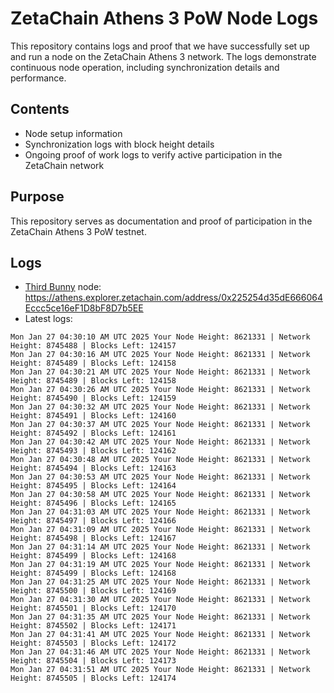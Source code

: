 # ZetaChain Athens 3 PoW Node Logs
This repository contains logs and proof that we have successfully set up and run a node on the ZetaChain Athens 3 network. The logs demonstrate continuous node operation, including synchronization details and performance.

## Contents
- Node setup information
- Synchronization logs with block height details
- Ongoing proof of work logs to verify active participation in the ZetaChain network

## Purpose
This repository serves as documentation and proof of participation in the ZetaChain Athens 3 PoW testnet.

## Logs

- [Third Bunny](https://thirdbunny.xyz/) node: https://athens.explorer.zetachain.com/address/0x225254d35dE666064Eccc5ce16eF1D8bF8D7b5EE
- Latest logs:
```
Mon Jan 27 04:30:10 AM UTC 2025 Your Node Height: 8621331 | Network Height: 8745488 | Blocks Left: 124157
Mon Jan 27 04:30:16 AM UTC 2025 Your Node Height: 8621331 | Network Height: 8745489 | Blocks Left: 124158
Mon Jan 27 04:30:21 AM UTC 2025 Your Node Height: 8621331 | Network Height: 8745489 | Blocks Left: 124158
Mon Jan 27 04:30:26 AM UTC 2025 Your Node Height: 8621331 | Network Height: 8745490 | Blocks Left: 124159
Mon Jan 27 04:30:32 AM UTC 2025 Your Node Height: 8621331 | Network Height: 8745491 | Blocks Left: 124160
Mon Jan 27 04:30:37 AM UTC 2025 Your Node Height: 8621331 | Network Height: 8745492 | Blocks Left: 124161
Mon Jan 27 04:30:42 AM UTC 2025 Your Node Height: 8621331 | Network Height: 8745493 | Blocks Left: 124162
Mon Jan 27 04:30:48 AM UTC 2025 Your Node Height: 8621331 | Network Height: 8745494 | Blocks Left: 124163
Mon Jan 27 04:30:53 AM UTC 2025 Your Node Height: 8621331 | Network Height: 8745495 | Blocks Left: 124164
Mon Jan 27 04:30:58 AM UTC 2025 Your Node Height: 8621331 | Network Height: 8745496 | Blocks Left: 124165
Mon Jan 27 04:31:03 AM UTC 2025 Your Node Height: 8621331 | Network Height: 8745497 | Blocks Left: 124166
Mon Jan 27 04:31:09 AM UTC 2025 Your Node Height: 8621331 | Network Height: 8745498 | Blocks Left: 124167
Mon Jan 27 04:31:14 AM UTC 2025 Your Node Height: 8621331 | Network Height: 8745499 | Blocks Left: 124168
Mon Jan 27 04:31:19 AM UTC 2025 Your Node Height: 8621331 | Network Height: 8745499 | Blocks Left: 124168
Mon Jan 27 04:31:25 AM UTC 2025 Your Node Height: 8621331 | Network Height: 8745500 | Blocks Left: 124169
Mon Jan 27 04:31:30 AM UTC 2025 Your Node Height: 8621331 | Network Height: 8745501 | Blocks Left: 124170
Mon Jan 27 04:31:35 AM UTC 2025 Your Node Height: 8621331 | Network Height: 8745502 | Blocks Left: 124171
Mon Jan 27 04:31:41 AM UTC 2025 Your Node Height: 8621331 | Network Height: 8745503 | Blocks Left: 124172
Mon Jan 27 04:31:46 AM UTC 2025 Your Node Height: 8621331 | Network Height: 8745504 | Blocks Left: 124173
Mon Jan 27 04:31:51 AM UTC 2025 Your Node Height: 8621331 | Network Height: 8745505 | Blocks Left: 124174
```
